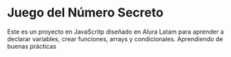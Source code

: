 # Juego del Número Secreto

Este es un proyecto en JavaScritp diseñado en Alura Latam para aprender a declarar variables, crear funciones, arrays y condicionales. Aprendiendo de buenas prácticas
